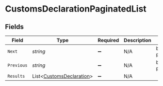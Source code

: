 # CustomsDeclarationPaginatedList


## Fields

| Field                                                                     | Type                                                                      | Required                                                                  | Description                                                               | Example                                                                   |
| ------------------------------------------------------------------------- | ------------------------------------------------------------------------- | ------------------------------------------------------------------------- | ------------------------------------------------------------------------- | ------------------------------------------------------------------------- |
| `Next`                                                                    | *string*                                                                  | :heavy_minus_sign:                                                        | N/A                                                                       | baseurl?page=3&results=10                                                 |
| `Previous`                                                                | *string*                                                                  | :heavy_minus_sign:                                                        | N/A                                                                       | baseurl?page=1&results=10                                                 |
| `Results`                                                                 | List<[CustomsDeclaration](../../Models/Components/CustomsDeclaration.md)> | :heavy_minus_sign:                                                        | N/A                                                                       |                                                                           |
